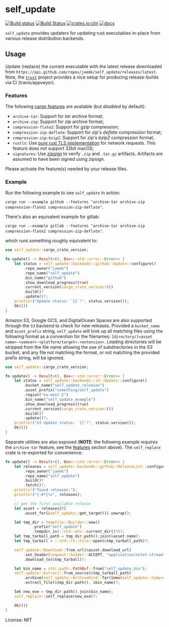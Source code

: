 # self_update


[![Build status](https://ci.appveyor.com/api/projects/status/xlkq8rd73cla4ixw/branch/master?svg=true)](https://ci.appveyor.com/project/jaemk/self-update/branch/master)
[![Build Status](https://travis-ci.org/jaemk/self_update.svg?branch=master)](https://travis-ci.org/jaemk/self_update)
[![crates.io:clin](https://img.shields.io/crates/v/self_update.svg?label=self_update)](https://crates.io/crates/self_update)
[![docs](https://docs.rs/self_update/badge.svg)](https://docs.rs/self_update)


`self_update` provides updaters for updating rust executables in-place from various release
distribution backends.

## Usage

Update (replace) the current executable with the latest release downloaded
from `https://api.github.com/repos/jaemk/self_update/releases/latest`.
Note, the [`trust`](https://github.com/japaric/trust) project provides a nice setup for
producing release-builds via CI (travis/appveyor).

### Features

The following [cargo features](https://doc.rust-lang.org/cargo/reference/manifest.html#the-features-section) are
available (but _disabled_ by default):

* `archive-tar`: Support for _tar_ archive format;
* `archive-zip`: Support for _zip_ archive format;
* `compression-flate2`: Support for _gzip_ compression;
* `compression-zip-deflate`: Support for _zip_'s _deflate_ compression format;
* `compression-zip-bzip2`: Support for _zip_'s _bzip2_ compression format;
* `rustls`: Use [pure rust TLS implementation](https://github.com/ctz/rustls) for network requests. This feature does _not_ support 32bit macOS;
* `signatures`: Use [zipsign](https://github.com/Kijewski/zipsign) to verify `.zip` and `.tar.gz` artifacts. Artifacts are assumed to have been signed using zipsign.

Please activate the feature(s) needed by your release files.

### Example

Run the following example to see `self_update` in action:

`cargo run --example github --features "archive-tar archive-zip compression-flate2 compression-zip-deflate"`.

There's also an equivalent example for gitlab:

`cargo run --example gitlab --features "archive-tar archive-zip compression-flate2 compression-zip-deflate"`.

which runs something roughly equivalent to:

```rust
use self_update::cargo_crate_version;

fn update() -> Result<(), Box<::std::error::Error>> {
    let status = self_update::backends::github::Update::configure()
        .repo_owner("jaemk")
        .repo_name("self_update")
        .bin_name("github")
        .show_download_progress(true)
        .current_version(cargo_crate_version!())
        .build()?
        .update()?;
    println!("Update status: `{}`!", status.version());
    Ok(())
}
```

Amazon S3, Google GCS, and DigitalOcean Spaces are also supported through the `S3` backend to check for new releases. Provided a `bucket_name`
and `asset_prefix` string, `self_update` will look up all matching files using the following format
as a convention for the filenames: `[directory/]<asset name>-<semver>-<platform/target>.<extension>`.
Leading directories will be stripped from the file name allowing the use of subdirectories in the S3 bucket,
and any file not matching the format, or not matching the provided prefix string, will be ignored.

```rust
use self_update::cargo_crate_version;

fn update() -> Result<(), Box<::std::error::Error>> {
    let status = self_update::backends::s3::Update::configure()
        .bucket_name("self_update_releases")
        .asset_prefix("something/self_update")
        .region("eu-west-2")
        .bin_name("self_update_example")
        .show_download_progress(true)
        .current_version(cargo_crate_version!())
        .build()?
        .update()?;
    println!("S3 Update status: `{}`!", status.version());
    Ok(())
}
```

Separate utilities are also exposed (**NOTE**: the following example _requires_ the `archive-tar` feature,
see the [features](#features) section above). The `self_replace` crate is re-exported for convenience:

```rust
fn update() -> Result<(), Box<::std::error::Error>> {
    let releases = self_update::backends::github::ReleaseList::configure()
        .repo_owner("jaemk")
        .repo_name("self_update")
        .build()?
        .fetch()?;
    println!("found releases:");
    println!("{:#?}\n", releases);

    // get the first available release
    let asset = releases[0]
        .asset_for(&self_update::get_target()).unwrap();

    let tmp_dir = tempfile::Builder::new()
            .prefix("self_update")
            .tempdir_in(::std::env::current_dir()?)?;
    let tmp_tarball_path = tmp_dir.path().join(&asset.name);
    let tmp_tarball = ::std::fs::File::open(&tmp_tarball_path)?;

    self_update::Download::from_url(&asset.download_url)
        .set_header(reqwest::header::ACCEPT, "application/octet-stream".parse()?)
        .download_to(&tmp_tarball)?;

    let bin_name = std::path::PathBuf::from("self_update_bin");
    self_update::Extract::from_source(&tmp_tarball_path)
        .archive(self_update::ArchiveKind::Tar(Some(self_update::Compression::Gz)))
        .extract_file(&tmp_dir.path(), &bin_name)?;

    let new_exe = tmp_dir.path().join(bin_name);
    self_replace::self_replace(new_exe)?;

    Ok(())
}
```


License: MIT
